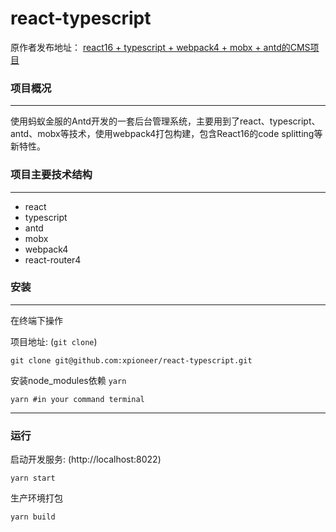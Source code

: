 # react-typescript
原作者发布地址： [react16 + typescript + webpack4 + mobx + antd的CMS项目](https://segmentfault.com/a/1190000017345474)
### 项目概况
***
使用蚂蚁金服的Antd开发的一套后台管理系统，主要用到了react、typescript、antd、mobx等技术，使用webpack4打包构建，包含React16的code splitting等新特性。

### 项目主要技术结构

***
* react
* typescript
* antd
* mobx
* webpack4
* react-router4

### 安装
***
在终端下操作

项目地址: (`git clone`)

```
git clone git@github.com:xpioneer/react-typescript.git
```

安装node_modules依赖 `yarn`

```
yarn #in your command terminal
```
***


### 运行
启动开发服务: (http://localhost:8022)

```
yarn start
```

生产环境打包

```
yarn build
```



